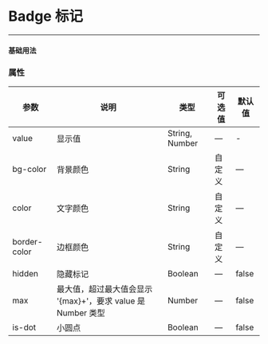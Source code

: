 # Badge 标记
----
#### 基础用法
<vuep  :options="{ tabSize: 2 }"  template="#example"></vuep>

### 属性
| 参数      | 说明    | 类型      | 可选值       | 默认值   |
|---------- |-------- |---------- |-------------  |-------- |
| value     | 显示值   | String, Number  |    — | -   |
| bg-color     | 背景颜色   | String    | 自定义 |     —    |
| color     | 文字颜色   | String    |  自定义 |     —    |
| border-color     | 边框颜色   | String    |   自定义 |     —    | 
| hidden     | 隐藏标记   | Boolean    | — | false   |
| max     | 最大值，超过最大值会显示 '{max}+'，要求 value 是 Number 类型   | Number    | — | false   |
| is-dot  | 小圆点    | Boolean   | —   | false   |

<script v-pre type="text/x-template" id="example">
  <template>
      <div>
        <f-badge :value="5">
        <f-button plain>评论</f-button>
        </f-badge>
        <f-badge :value="10">
        <f-button plain>回复</f-button>
        </f-badge>
        <f-badge :value="100" :max="99">
        <f-button plain>点赞</f-button>
        </f-badge>
        <f-badge is-dot>
        <f-button plain>关注</f-button>
        </f-badge>
        <f-badge bg-color="#fc0" color="#e0439a" value="自定义">
        <f-button plain>自定义颜色</f-button>
        </f-badge>
        <f-badge value="new">
        </f-badge>
        <f-badge value="hot">
        </f-badge>
      </div>
  </template>
  <script>
    export default {
      data: function () {
        return { }
      },
      methods: {
        btnClick() {
          this.$Toast.text({content: 2})
        },
      }
    }
  </script>
</script>